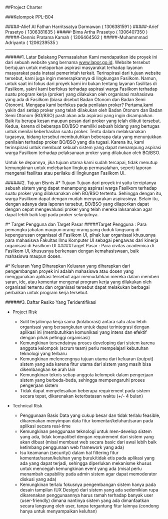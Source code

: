 ##Project Charter

###Kelompok PPL-B04

#####-Alief Al Fathan Harritssatya Darmawan ( 1306381591 )
#####-Arief Prasetyo                        ( 1306381635 )
#####-Bima Artha Prasetyo                   ( 1306407350 )
#####-Dennis Pratama Kamah                  ( 1306464562 )
#####-Muhammmad Adriyanto                   ( 1206239535 )

-------------------------------------------------------------------------------------------------------------------------------

######1. Latar Belakang Permasalahan
Kami mendapatkan ide proyek ini dari sebuah website yang bernama www.lapor.go.id. Website tersebut bertujuan untuk melaporkan aspirasi masyarakat terhadap layanan masyarakat pada instasi pemerintah terkait. Terinspirasi dari tujuan website tersebut, kami juga ingin menerapkannya di lingkungan Fasilkom. Namun, untuk saat ini fokus dari proyek kami ini bukan tentang layanan fasilitas di Fasilkom, yakni kami berfokus terhadap aspirasi warga Fasilkom terhadap suatu program kerja (proker) yang dilakukan oleh organisasi mahasiswa yang ada di Fasilkom (biasa disebut Badan Otonom dan Badan Semi Otonom). Mengapa kami berfokus pada penilaian proker? Pertama,kami yakin dari setiap proker yang telah dilakukan oleh Badan Otonom dan Badan Semi Otonom (BO/BSO) pasti akan ada aspirasi yang ingin disampaikan. Baik itu berupa kesan maupun pesan dari proker yang telah diikuti tersebut. Kedua, karena di beberapa BO/BSO memiliki sebuah bidang yang bertugas untuk menilai keberhasilan suatu proker. Tentu dalam melaksanakan tugasnya, bidang tersebut membutuhkan beberapa data yang menunjukkan penilaian terhadap proker BO/BSO yang dia tugasi. Karena itu, kami terinspirasi untuk membuat sebuah sistem yang dapat menampung aspirasi warga Fasilkom terhadap pelaksanaan proker yang dilakukan oleh BO/BSO.

Untuk ke depannya, jika tujuan utama kami sudah tercapai, tidak menutup kemungkinan untuk melebarkan lingkup permasalahan, seperti laporan mengenai fasilitas atau perilaku di lingkungan Fasilkom UI.

######2. Tujuan Bisnis
#* Tujuan
     Tujuan dari proyek ini yaitu terciptanya sebuah sistem yang dapat menampung aspirasi warga Fasilkom terhadap suatu proker yang dilaksanakan oleh BO/BSO tertentu. Sehingga dengan itu, warga Fasilkom dapat dengan mudah menyuarakan aspirasinya. Selain itu, dengan adanya data laporan tersebut, BO/BSO yang dilaporkan dapat dengan cepat mengevaluasi proker yang telah mereka laksanakan agar dapat lebih baik lagi pada proker selanjutnya.

#* Target Pengguna dan Target Pasar
#####Target Pengguna :
        Para pemangku jabatan maupun orang-orang yang duduk langsung di kepengurusan organisasi di Fasilkom UI, pihak luar organisasi khususnya para mahasiswa Fakultas Ilmu Komputer UI sebagai pengawas dari kinerja organisasi di Fasilkom UI
#####Target Pasar :
        Para civitas academica di Fasilkom UI, khususnya berkenaan dengan kemahasiswaan, baik mahasiswa maupun dosen.


#* Keluaran Yang Diharapkan
        Keluaran yang diharapkan dari pengembangan proyek ini adalah mahasiswa atau dosen yang menggunakan aplikasi tersebut agar memudahkan mereka dalam memberi saran, ide, atau komentar mengenai program kerja yang dilakukan oleh organisasi tertentu dan organisasi tersebut dapat melakukan berbagai perbaikan untuk program kerja tersebut.

######3. Daftar Resiko Yang Teridentifikasi

  * Project Risk
    - Sulit terjalinnya kerja sama (kolaborasi) antara satu atau lebih organisasi yang bersangkutan untuk dapat terintegrasi dengan aplikasi ini (membutuhkan komunikasi yang intens dan efektif dengan pihak petinggi organisasi)
    - Kemungkinan tersendatnya proses developing dari sistem karena anggota kelompok (scrum team) perlu mempelajari kebutuhan teknologi yang terbaru
    - Kemungkinan melencengnya tujuan utama dari keluaran (output) sistem yang ada karena fitur utama dari sistem yang masih bisa dikembangkan ke arah lain
    - Kemungkinan teknis setiap anggota kelompok dalam pengerjaan sistem yang berbeda-beda, sehingga mempengaruhi proses pengerjaan sistem
    - Tidak dapat menyelesaikan beberapa requirement pada sistem secara tepat, dikarenakan keterbatasan waktu (+/- 4 bulan)

  * Technical Risk
    - Penggunaan Basis Data yang cukup besar dan tidak terlalu feasible, dikarenakan menyimpan data fitur komentar/keluhan/saran pada aplikasi secara real-time
    - Kemungkinan penggunaan teknologi untuk men-develop sistem yang ada, tidak kompatibel dengan requirement dari sistem yang akan dibuat (misal membuat web secara basic dari awal lebih baik ketimbang penggunaan web framework yang ada)
    - Isu keamanan (securityi) dalam hal filtering fitur komentar/saran/keluhan yang buruk/tidak etis pada aplikasi yang ada yang dapat terjadi, sehingga diperlukan mekanisme khusus untuk mencegah kemungkinan event yang ada (misal perlu menambah capability pada admin sistem agar dapat memoderator diskusi yang ada)
    - Kemungkinan terlalu fokusnya pengembangan sistem hanya pada desain tampilan (UX Design) dari sistem yang ada sedemikian rupa dikarenakan penggunaannya harus ramah terhadap banyak user (user-friendly) dimana nantinya sistem yang ada dimanfaatkan secara langsung oleh user, tanpa tergantung fitur lainnya (condong hanya untuk menyampaikan keluhan)

